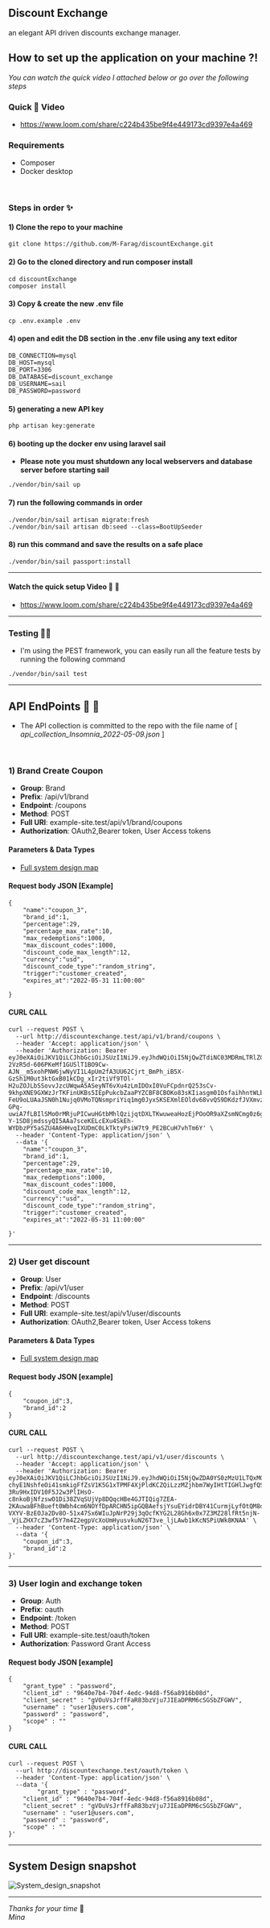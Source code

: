 ## Discount Exchange
an elegant API driven discounts exchange manager.


## How to set up the application on your machine ?!

_You can watch the quick video I attached below or go over the following steps_

### Quick 🏃 Video

- https://www.loom.com/share/c224b435be9f4e449173cd9397e4a469

### Requirements
- Composer
- Docker desktop

<br>

### Steps in order ✨

#### 1) Clone the repo to your machine
```
git clone https://github.com/M-Farag/discountExchange.git
```

#### 2) Go to the cloned directory and run composer install
```
cd discountExchange
composer install
```

#### 3) Copy & create the new .env file
```
cp .env.example .env
```

#### 4) open and edit the DB section in the .env file using any text editor 
```
DB_CONNECTION=mysql
DB_HOST=mysql
DB_PORT=3306
DB_DATABASE=discount_exchange
DB_USERNAME=sail
DB_PASSWORD=password
```

#### 5) generating a new API key
```
php artisan key:generate
```

#### 6) booting up the docker env using laravel sail
- **Please note you must shutdown any local webservers and database server before starting sail**
```
./vendor/bin/sail up
```

#### 7) run the following commands in order
```
./vendor/bin/sail artisan migrate:fresh
./vendor/bin/sail artisan db:seed --class=BootUpSeeder
```

#### 8) run this command and save the results on a safe place
```
./vendor/bin/sail passport:install
```

<hr>

#### Watch the quick setup Video 🚀 🎥

- https://www.loom.com/share/c224b435be9f4e449173cd9397e4a469


<hr>

### Testing 🔬🧪

- I'm using the PEST framework, you can easily run all the feature tests by running the following command

```
./vendor/bin/sail test
```

<hr>

## API EndPoints 🦾 🚀

- The API collection is committed to the repo with the file name of [ *api_collection_Insomnia_2022-05-09.json* ]

<br>

### 1) Brand Create Coupon

- __Group__: Brand
- __Prefix__: /api/v1/brand
- __Endpoint__: /coupons
- __Method__: POST
- __Full URI__: example-site.test/api/v1/brand/coupons
- __Authorization__: OAuth2,Bearer token, User Access tokens

#### Parameters & Data Types

- [Full system design map](https://whimsical.com/system-design-7c7i7qT7WVCGHKeK27Roc3)

#### Request body JSON [Example]
```
{
	"name":"coupon_3",
	"brand_id":1,
	"percentage":29,
	"percentage_max_rate":10,
	"max_redemptions":1000,
	"max_discount_codes":1000,
	"discount_code_max_length":12,
	"currency":"usd",
	"discount_code_type":"random_string",
	"trigger":"customer_created",
	"expires_at":"2022-05-31 11:00:00"

}
```

#### CURL CALL

```
curl --request POST \
  --url http://discountexchange.test/api/v1/brand/coupons \
  --header 'Accept: application/json' \
  --header 'Authorization: Bearer eyJ0eXAiOiJKV1QiLCJhbGciOiJSUzI1NiJ9.eyJhdWQiOiI5NjQwZTdiNC03MDRmLTRlZGMtOTRkOC1mNTZhODkxNmIwOGQiLCJqdGkiOiIyMGU4ODRjMzg2YzQ4ZGQwZTJhZTI4NWEzZjhmYzllMmZjMzVhZTdkZWIxMmVhMTgzYWRkODBiMTIyYjlkYmY3NzhmNzExOTViZDQwMDExMyIsImlhdCI6MTY1MjA1NTE0Mi45MjkyMywibmJmIjoxNjUyMDU1MTQyLjkyOTIzOSwiZXhwIjoxNjgzNTkxMTQyLjgzNjIyNiwic3ViIjoiMSIsInNjb3BlcyI6W119.fru2CxpNSlJl6X_TQXghpDBXWONMVKZFFgfgMZnDztdhN-2VzR5d-606PKeMf1GUSlT1BO9Cw-AJN__m5xohPNW6jwNyVI1L4pUm2fA3UU62Cjrt_BmPh_iB5X-GzSh1M0ut3ktGxB01kCDg_xIr2tiVf9TOl-H2uZOJLbSSovvJzcUWqwA5ASeyNT6vXu4zLmIDOxI0VuFCpdnrQ253sCv-9khpXNE9GXWzJrTKFinUKBs5IEpPukcbZaaPYZCBF8CBOKo83sKIiasgm01OsfaihhntWLbOGFx-FeU9oLUAaJSN0h1Nujq0VMoTQNsmpriYiq1mg0JyxSKSEXmlEOldv68vvQS9DKdzfJVXmvzceVZEG1p3rxlCS5DG_qO3L69ymdbrcSfBsIUMCxoj4QGd1hFKiOYVAyFvtiGdfNhCG_PfyHaQREpTiAmb9zJyD1ZpNR5l41kIpx6Tg5cn0JKWtSjshjxRlJX_Fi_T1Wb-GPq-uwiA7fLBIlSMo0rMRjuPICwuHGtbMhlQzijqtDXLTKwuweaHozEjPOoOR9aXZsmNCmg0z6gllCNPMHBNNvOK5APeDA15L56xi-Y-1SD8jmdssyQI5AAa7sceKELcEXu4SkEh-WYDbzPY5aSZU4A6HHvqIXUDmC0LkTktyPsiW7t9_PE2BCuH7vhTm6Y' \
  --header 'Content-Type: application/json' \
  --data '{
	"name":"coupon_3",
	"brand_id":1,
	"percentage":29,
	"percentage_max_rate":10,
	"max_redemptions":1000,
	"max_discount_codes":1000,
	"discount_code_max_length":12,
	"currency":"usd",
	"discount_code_type":"random_string",
	"trigger":"customer_created",
	"expires_at":"2022-05-31 11:00:00"

}'
```

<hr>



### 2) User get discount

- __Group__: User
- __Prefix__: /api/v1/user
- __Endpoint__: /discounts
- __Method__: POST
- __Full URI__: example-site.test/api/v1/user/discounts
- __Authorization__: OAuth2,Bearer token, User Access tokens

#### Parameters & Data Types

- [Full system design map](https://whimsical.com/system-design-7c7i7qT7WVCGHKeK27Roc3)


#### Request body JSON [example]
```
{
	"coupon_id":3,
	"brand_id":2
}
```

#### CURL CALL

```
curl --request POST \
  --url http://discountexchange.test/api/v1/user/discounts \
  --header 'Accept: application/json' \
  --header 'Authorization: Bearer eyJ0eXAiOiJKV1QiLCJhbGciOiJSUzI1NiJ9.eyJhdWQiOiI5NjQwZDA0YS0zMzU1LTQxMGUtYTBiZS03YmY4YmI4OWZlNDMiLCJqdGkiOiI4ZDQ5YjgyOWNmMmYzODZhYWQzNjdkYzM5ZmViMmFmZDczOGU2NzMwNGIzNzhiNGMzMjhiNTQ5NGIxNDE2YzU0ODdkNjBkNjZkMDIwODhmMSIsImlhdCI6MTY1MjA1MTE4My4zMzgzMjcsIm5iZiI6MTY1MjA1MTE4My4zMzgzMzMsImV4cCI6MTY4MzU4NzE4My4zMDQzNzUsInN1YiI6IjEiLCJzY29wZXMiOltdfQ.TdTDfMyC_hPsS8eCtvBpHEkD5L63clf8vfix75tkvPKzl9wMjYlLXJiaPh1mT3-chyE1NshfeOi41smkigFfZsV1K5G1xTPMF4XjPldKCZQiLzzMZjhbm7WyIHtTIGHlJwgfQSFPg3lU9fHWhM_bzUcKeAilqt7WCXZCJyNxHEj0o5EEhFQgGFvmgaF3XMfyPEsUoiiyrB0PU3UnxUCc_tosHWyHKIU_hLLarpe9teGgDniBFJRHPRQirlACFTty5CjIYb2crMwFevywou-3Ru9HxIDV10F5J2w3PlIHsO-c8nkoBjNfzswO1Di38ZVqSUjVp8DQqcHBe4GJTIQig7ZEA-2KAuwaBFhBueft0Wbh4cm6NOYfDpARCHN5ipGQBAefsjYsuEYidrDBY41CurmjLyfOtQM8dWAs0VO30JGKuK5Y_ny3fFVQvfnGVxfEdDyr7uoyzWp6hvf7UW_mAyol2jSWMFa52h2plSK0U8yNJMg0xREt9GQZWljK1l2CNKkWqmxNe7zfQAKOmX9MX8FxHqaItv29Sn-VXYV-BzEOJa2Dv8O-51x47Sx6WIuJpNrP29j3qOcfKYG2L28Gh6x0x7Z3MZ28lfRt5njN-_VjLZHX7cZ3wf5Y7m4Z2egpVcXoUmHyusvkuN26T3ve_ljLAwb1kKcNSPiUWk8KNAA' \
  --header 'Content-Type: application/json' \
  --data '{
	"coupon_id":3,
	"brand_id":2
}'
```

<hr>


### 3) User login and exchange token

- __Group__: Auth
- __Prefix__: oauth
- __Endpoint__: /token
- __Method__: POST
- __Full URI__: example-site.test/oauth/token
- __Authorization__: Password Grant Access

#### Request body JSON [example]
```
{
	"grant_type" : "password",
    "client_id" : "9640e7b4-704f-4edc-94d8-f56a8916b08d",
    "client_secret" : "gVOuVsJrffFaR83bzVju7JIEaDPRM6cSGSbZFGWV",
    "username" : "user1@users.com",
    "password" : "password",
    "scope" : ""
}
```

#### CURL CALL

```
curl --request POST \
  --url http://discountexchange.test/oauth/token \
  --header 'Content-Type: application/json' \
  --data '{
		"grant_type" : "password",
    "client_id" : "9640e7b4-704f-4edc-94d8-f56a8916b08d",
    "client_secret" : "gVOuVsJrffFaR83bzVju7JIEaDPRM6cSGSbZFGWV",
    "username" : "user1@users.com",
    "password" : "password",
    "scope" : ""
}'
```

<hr>

## System Design snapshot

![System_design_snapshot](https://user-images.githubusercontent.com/42836754/167325326-672fc5d9-b00d-49bb-a737-ba68e88d2e6d.png)


<hr>

_Thanks for your time_  👋 <br>
_Mina_
